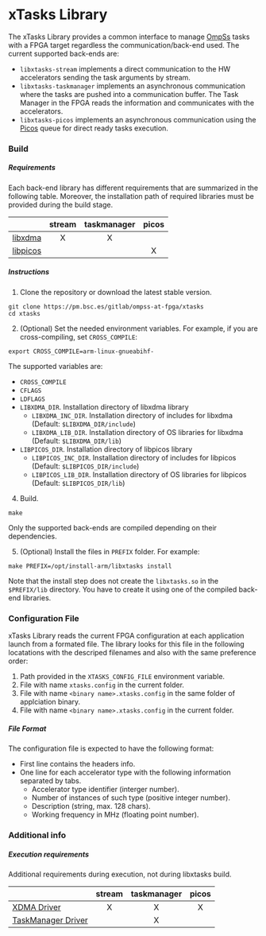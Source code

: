 # xTasks Library

The xTasks Library provides a common interface to manage [OmpSs](https://pm.bsc.es/ompss) tasks with a FPGA target regardless the communication/back-end used.
The current supported back-ends are:
 - `libxtasks-stream` implements a direct communication to the HW accelerators sending the task arguments by stream.
 - `libxtasks-taskmanager` implements an asynchronous communication where the tasks are pushed into a communication buffer. The Task Manager in the FPGA reads the information and communicates with the accelerators.
 - `libxtasks-picos` implements an asynchronous communication using the  [Picos](https://doi.org/10.1109/IPDPS.2017.48) queue for direct ready tasks execution.

### Build

##### Requirements

Each back-end library has different requirements that are summarized in the following table.
Moreover, the installation path of required libraries must be provided during the build stage.

|     | stream | taskmanager | picos |
| --- | :----: | :---------: | :---: |
| [libxdma](https://pm.bsc.es/gitlab/ompss-at-fpga/xdma)          | X | X |   |
| [libpicos](https://pm.bsc.es/gitlab/picos/libpicos)             |   |   | X |

##### Instructions
1. Clone the repository or download the latest stable version.
```
git clone https://pm.bsc.es/gitlab/ompss-at-fpga/xtasks
cd xtasks
```

2. (Optional) Set the needed environment variables. For example, if you are cross-compiling, set `CROSS_COMPILE`:
```
export CROSS_COMPILE=arm-linux-gnueabihf-
```
The supported variables are:
 - `CROSS_COMPILE`
 - `CFLAGS`
 - `LDFLAGS`
 - `LIBXDMA_DIR`. Installation directory of libxdma library
    - `LIBXDMA_INC_DIR`. Installation directory of includes for libxdma (Default: `$LIBXDMA_DIR/include`)
    - `LIBXDMA_LIB_DIR`. Installation directory of OS libraries for libxdma (Default: `$LIBXDMA_DIR/lib`)
 - `LIBPICOS_DIR`. Installation directory of libpicos library
    - `LIBPICOS_INC_DIR`. Installation directory of includes for libpicos (Default: `$LIBPICOS_DIR/include`)
    - `LIBPICOS_LIB_DIR`. Installation directory of OS libraries for libpicos (Default: `$LIBPICOS_DIR/lib`)

4. Build.
```
make
```
Only the supported back-ends are compiled depending on their dependencies.

5. (Optional) Install the files in `PREFIX` folder. For example:
```
make PREFIX=/opt/install-arm/libxtasks install
```
Note that the install step does not create the `libxtasks.so` in the `$PREFIX/lib` directory. You have to create it using one of the compiled back-end libraries.

### Configuration File

xTasks Library reads the current FPGA configuration at each application launch from a formated file.
The library looks for this file in the following locatations with the descriped filenames and also with the same preference order:
 1. Path provided in the `XTASKS_CONFIG_FILE` environment variable.
 2. File with name `xtasks.config` in the current folder.
 3. File with name `<binary name>.xtasks.config` in the same folder of applciation binary.
 4. File with name `<binary name>.xtasks.config` in the current folder.

##### File Format

The configuration file is expected to have the following format:
 - First line contains the headers info.
 - One line for each accelerator type with the following information separated by tabs.
   - Accelerator type identifier (interger number).
   - Number of instances of such type (positive integer number).
   - Description (string, max. 128 chars).
   - Working frequency in MHz (floating point number).
 
### Additional info
##### Execution requirements

Additional requirements during execution, not during libxtasks build.

|     | stream | taskmanager | picos |
| --- | :----: | :---------: | :---: |
| [XDMA Driver](https://pm.bsc.es/gitlab/ompss-at-fpga/xdma) | X | X | X |
| [TaskManager Driver](https://pm.bsc.es/gitlab/ompss-at-fpga/taskmanager-driver) |   | X |   |
